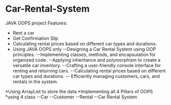 # Car-Rental-System
JAVA OOPS project 
Features:
* Rent a car
* Get Confirmation Slip
* Calculating rental prices based on different car types and durations.
* Using JAVA OOPS only
 --Designing a Car Rental System using OOP principles.
--Implementing classes, methods, and encapsulation for organized code.
--Applying inheritance and polymorphism to create a versatile car inventory.
--Crafting a user-friendly console interface for renting and returning cars.
--Calculating rental prices based on different car types and durations.
-- Efficiently managing customers, cars, and rentals in the system.

*Using ArrayList to store the data
*Implementing all 4 Pillars of OOPS
*using 4 class
 --Car
 --Customer
--Rental
--Car Rental System


